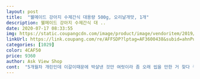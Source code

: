 ```yaml
---
layout: post 
title:  "웰메이드 강아지 수제간식 대용량 500g, 오리날개맛, 1개" 
description: 웰메이드 강아지 수제간식 대 ..
date: 2020-07-17 08:33:55 
img: https://static.coupangcdn.com/image/product/image/vendoritem/2019/10/04/5268585332/d5d4d74e-9eb9-4512-9ede-e180fe140097.jpg 
linkUrl: https://link.coupang.com/re/AFFSDP?lptag=AF3600438&subid=ahnPublicAsk&pageKey=285454953&itemId=905490997&vendorItemId=5268585332&traceid=V0-113-947f3d5493bb8978 
categories: [1029] 
color: 4CAF50 
price: 9360 
author: Ask View Shop 
cont:  "5개월차 개린인데 이갈이때문에 박살낸 것만 여럿이라 좀 오래 씹을 만한 거 찾다 구입해봤어요!<br/>TMI 작게 생각해서그런지 생각 보다 크더라구요! 대용량 간식이 딱 좋은 것같아요.<br/><br/>‘ㅅ’ 오자마자 뜯어서 하나 줬더니 우앙 잘먹어요 ㅋㅋ<br/>간식박스가 꽉차서 문이 안닫겨가지고<br/>기호성  강아지가 잘 먹어요<br/>꼭꼭 씹어먹기만을 바래야져 하하.<br/>.<br/><br/>날카로운 부분도 있더라구요ㅠ<br/>무게는 못재봤지만 역시나 대용량이고!<br/>배송  로켓와우) 새벽배송 / 7시 조금 넘었을 때 문자가 오드라구요 기사님들 고생하십니다!<br/>본 상품도 지퍼백이지만 소분했네요... <br/>’ㅠ<br/>뼈간식은 어쩔수 없는거 같아여ㅠ!<br/>아니면 제가 그부분만 손질해서 주거나 ㅎㅎㅎ<br/>아주신나게 꼭꼭 씹어먹고 있어서 찍어봤네요 오구오구.<br/>.<br/><br/>양목 하나하나도 깔끔하고 냄새도 괜찮구용<br/>오리날개 구입 후로 리뷰보니 양목도 많이들 구매하시는거 같아서<br/>우리 댕댕이가 워낙 가리는 음식도 없고 다 잘먹긴 하는데 이 간식은 정말 맛있는지 아주 게 눈 감추듯 먹어버립니다! 허허 맛있게 잘 먹어주니 아주 뿌듯해영!! 웰메이드 간식은 처음 사봤는데 다른 브랜드에서 파는거는 대용량이라고 해도 300g 밖에 안되고 가격도 이 상품이랑 비슷했는데 요건 진짜 완전 대용량이에요! 여러 간식 맛 보라고 오리 도가니, 양 목, 소고기 져키 구매했는데 다 잘 먹습니다ㅎㅎ 아주 뿌듯해용! 이 가격에 이 용량이면 아주 추천합니다!<br/>워낙 하드한 간식을 좋아하는 애다 보니<br/>이상여부 상한 것없이 잘 왔습니다.<br/><br/>이튿날 저녁 큰거줬더니 옆에서 와구와구 ㅎㅎㅎㅎ<br/>잘먹어서 좋아요!<br/>지퍼백 나눠서 공기 빼는데 따가워서 보니까<br/>지퍼백 소짜에 두개로 나눠담은 사진만 ㅎㅎㅎ<br/>쪼그만걸 줬더니 물고 막 도망가서 사진은 못찍구<br/>호기심반 기대반으로 구매해봤어요 !<br/>" 
---
```

